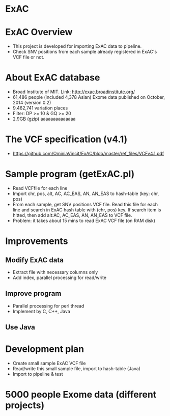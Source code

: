 ExAC
=========

# ExAC Overview

* This project is developed for importing ExAC data to pipeline.
* Check SNV positions from each sample already registered in ExAC's VCF file or not. 

# About ExAC database

* Broad Institute of MIT. Link: http://exac.broadinstitute.org/
* 61,486 people (included 4,378 Asian) Exome data published on October, 2014 (version 0.2)
* 9,462,741 variation places
* Filter: DP >= 10 & GQ >= 20
* 2.9GB (gzip)
aaaaaaaaaaaaaa
# The VCF specification (v4.1)

* https://github.com/OminiaVincit/ExAC/blob/master/ref_files/VCFv4.1.pdf

# Sample program (getExAC.pl)

* Read VCFfile for each line
* Import chr, pos, alt, AC, AC_EAS, AN, AN_EAS to hash-table (key: chr, pos)
* From each sample, get SNV positions VCF file. Read this file for each line and search in ExAC hash table with (chr, pos) key. If search item is hitted, then add alt:AC, AC_EAS, AN, AN_EAS to VCF file.
* Problem: it takes about 15 mins to read ExAC VCF file (on RAM disk)

# Improvements

## Modify ExAC data
* Extract file with necessary columns only
* Add index, parallel processing for read/write

## Improve program
* Parallel processing for perl thread
* Implement by C, C++, Java

## Use Java 

# Development plan

* Create small sample ExAC VCF file  
* Read/write this small sample file, import to hash-table (Java)
* Import to pipeline & test

# 5000 people Exome data (different projects)


